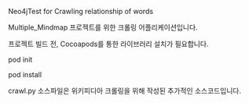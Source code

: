 Neo4jTest for Crawling relationship of words

Multiple_Mindmap 프로젝트를 위한 크롤링 어플리케이션입니다.

프로젝트 빌드 전, Cocoapods를 통한 라이브러리 설치가 필요합니다.

pod init

pod install






crawl.py 소스파일은 위키피디아 크롤링을 위해 작성된 추가적인 소스코드입니다.
